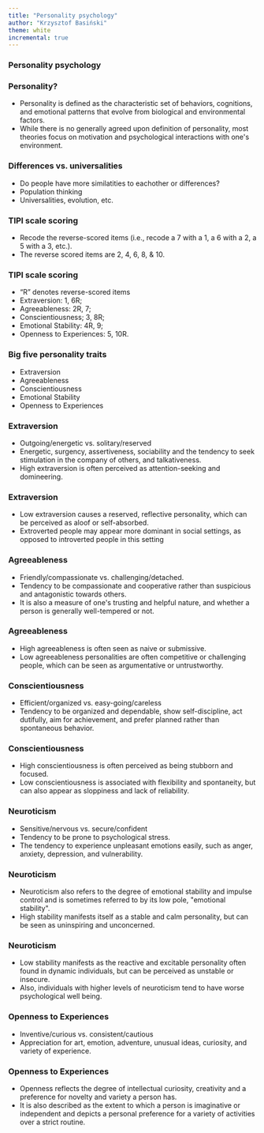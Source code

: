 ```yaml
---
title: "Personality psychology"
author: "Krzysztof Basiński"
theme: white
incremental: true
---
```



### Personality psychology

### Personality?

- Personality is defined as the characteristic set of behaviors, cognitions, and emotional patterns that evolve from biological and environmental factors. 
- While there is no generally agreed upon definition of personality, most theories focus on motivation and psychological interactions with one's environment.

### Differences vs. universalities

- Do people have more similatities to eachother or differences?
- Population thinking
- Universalities, evolution, etc.

### TIPI scale scoring 

- Recode the reverse-scored items (i.e., recode a 7 with a 1, a 6 with a 2, a 5 with a 3, etc.). 
- The reverse scored items are 2, 4, 6, 8, & 10.

### TIPI scale scoring 

- “R” denotes reverse-scored items
- Extraversion: 1, 6R; 
- Agreeableness: 2R, 7; 
- Conscientiousness; 3, 8R; 
- Emotional Stability: 4R, 9; 
- Openness to Experiences: 5, 10R.


### Big five personality traits

- Extraversion
- Agreeableness
- Conscientiousness
- Emotional Stability
- Openness to Experiences


### Extraversion

- Outgoing/energetic vs. solitary/reserved 
- Energetic, surgency, assertiveness, sociability and the tendency to seek stimulation in the company of others, and talkativeness. 
- High extraversion is often perceived as attention-seeking and domineering. 

### Extraversion

- Low extraversion causes a reserved, reflective personality, which can be perceived as aloof or self-absorbed.
- Extroverted people may appear more dominant in social settings, as opposed to introverted people in this setting


### Agreeableness

- Friendly/compassionate vs. challenging/detached. 
- Tendency to be compassionate and cooperative rather than suspicious and antagonistic towards others. 
- It is also a measure of one's trusting and helpful nature, and whether a person is generally well-tempered or not. 

### Agreeableness

- High agreeableness is often seen as naive or submissive. 
- Low agreeableness personalities are often competitive or challenging people, which can be seen as argumentative or untrustworthy.

### Conscientiousness

- Efficient/organized vs. easy-going/careless 
- Tendency to be organized and dependable, show self-discipline, act dutifully, aim for achievement, and prefer planned rather than spontaneous behavior. 

### Conscientiousness

- High conscientiousness is often perceived as being stubborn and focused. 
- Low conscientiousness is associated with flexibility and spontaneity, but can also appear as sloppiness and lack of reliability.


### Neuroticism 

- Sensitive/nervous vs. secure/confident 
- Tendency to be prone to psychological stress. 
- The tendency to experience unpleasant emotions easily, such as anger, anxiety, depression, and vulnerability. 

### Neuroticism 

- Neuroticism also refers to the degree of emotional stability and impulse control and is sometimes referred to by its low pole, "emotional stability". 
- High stability manifests itself as a stable and calm personality, but can be seen as uninspiring and unconcerned. 

### Neuroticism 

- Low stability manifests as the reactive and excitable personality often found in dynamic individuals, but can be perceived as unstable or insecure. 
- Also, individuals with higher levels of neuroticism tend to have worse psychological well being.

### Openness to Experiences

- Inventive/curious vs. consistent/cautious 
- Appreciation for art, emotion, adventure, unusual ideas, curiosity, and variety of experience. 

### Openness to Experiences

- Openness reflects the degree of intellectual curiosity, creativity and a preference for novelty and variety a person has. 
- It is also described as the extent to which a person is imaginative or independent and depicts a personal preference for a variety of activities over a strict routine. 
